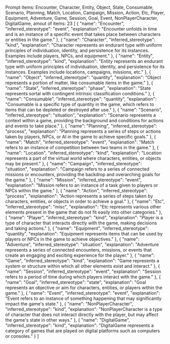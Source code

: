 Prompt items: 
Encounter, Character, Entity, Object, State, Consumable, Scenario, Planning, Match, Location, Campaign, Mission, Action, Etc, Player, Equipment, Adventure, Game, Session, Goal, Event, NonPlayerCharacter, DigitalGame, 
amout of items: 23
 [
    {
        "name": "Encounter",
        "inferred_stereotype": "event",
        "explanation": "Encounter unfolds in time and is an instance of a specific event that takes place between characters or entities in the game."
    },
    {
        "name": "Character",
        "inferred_stereotype": "kind",
        "explanation": "Character represents an endurant type with uniform principles of individuation, identity, and persistence for its instances. Examples include players, NPCs, and equipment."
    },
    {
        "name": "Entity",
        "inferred_stereotype": "kind",
        "explanation": "Entity represents an endurant type with uniform principles of individuation, identity, and persistence for its instances. Examples include locations, campaigns, missions, etc."
    },
    {
        "name": "Object",
        "inferred_stereotype": "quantity",
        "explanation": "Object represents a portion of matter, like consumable items in the game."
    },
    {
        "name": "State",
        "inferred_stereotype": "phase",
        "explanation": "State represents sortal with contingent intrinsic classification conditions."
    },
    {
        "name": "Consumable",
        "inferred_stereotype": "quantity",
        "explanation": "Consumable is a specific type of quantity in the game, which refers to items that can be depleted or destroyed after use."
    },
    {
        "name": "Scenario",
        "inferred_stereotype": "situation",
        "explanation": "Scenario represents a context within a game, providing the background and conditions for actions and events to take place."
    },
    {
        "name": "Planning",
        "inferred_stereotype": "process",
        "explanation": "Planning represents a series of steps or actions taken by players, NPCs, or AI in the game to achieve specific goals."
    },
    {
        "name": "Match",
        "inferred_stereotype": "event",
        "explanation": "Match refers to an instance of competition between two teams in the game."
    },
    {
        "name": "Location",
        "inferred_stereotype": "kind",
        "explanation": "Location represents a part of the virtual world where characters, entities, or objects may be present."
    },
    {
        "name": "Campaign",
        "inferred_stereotype": "situation",
        "explanation": "Campaign refers to a series of connected missions or encounters, providing the backdrop and overarching goals for the game."
    },
    {
        "name": "Mission",
        "inferred_stereotype": "event",
        "explanation": "Mission refers to an instance of a task given to players or NPCs within the game."
    },
    {
        "name": "Action",
        "inferred_stereotype": "process",
        "explanation": "Action represents a series of steps taken by characters, entities, or objects in order to achieve a goal."
    },
    {
        "name": "Etc",
        "inferred_stereotype": "misc",
        "explanation": "Etc represents various other elements present in the game that do not fit easily into other categories."
    },
    {
        "name": "Player",
        "inferred_stereotype": "kind",
        "explanation": "Player is a type of character that interacts directly with the game, making decisions and taking actions."
    },
    {
        "name": "Equipment",
        "inferred_stereotype": "quantity",
        "explanation": "Equipment represents items that can be used by players or NPCs in the game to achieve objectives."
    },
    {
        "name": "Adventure",
        "inferred_stereotype": "situation",
        "explanation": "Adventure represents a series of connected encounters, missions, or events that create an engaging and exciting experience for the player."
    },
    {
        "name": "Game",
        "inferred_stereotype": "kind",
        "explanation": "Game represents a system or structure within which all other elements exist and interact."
    },
    {
        "name": "Session",
        "inferred_stereotype": "event",
        "explanation": "Session refers to a period of time during which players interact with the game."
    },
    {
        "name": "Goal",
        "inferred_stereotype": "state",
        "explanation": "Goal represents an objective or aim for characters, entities, or players within the game."
    },
    {
        "name": "Event",
        "inferred_stereotype": "event",
        "explanation": "Event refers to an instance of something happening that may significantly impact the game's state."
    },
    {
        "name": "NonPlayerCharacter",
        "inferred_stereotype": "kind",
        "explanation": "NonPlayerCharacter is a type of character that does not interact directly with the player, but may affect the game's state in other ways."
    },
    {
        "name": "DigitalGame",
        "inferred_stereotype": "kind",
        "explanation": "DigitalGame represents a category of games that are played on digital platforms such as computers or consoles."
    }
]
